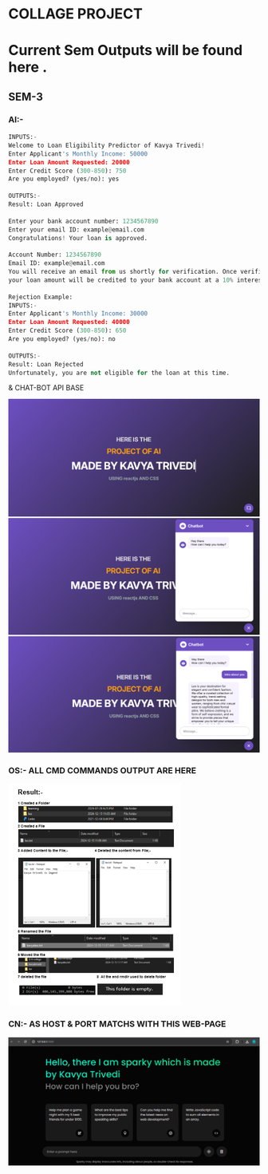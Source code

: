 # COLLAGE PROJECT 
# Current Sem Outputs will be found here .
## SEM-3 
### AI:-

```python
INPUTS:- 
Welcome to Loan Eligibility Predictor of Kavya Trivedi!
Enter Applicant's Monthly Income: 50000
Enter Loan Amount Requested: 20000
Enter Credit Score (300-850): 750
Are you employed? (yes/no): yes

OUTPUTS:-
Result: Loan Approved

Enter your bank account number: 1234567890
Enter your email ID: example@email.com
Congratulations! Your loan is approved.

Account Number: 1234567890
Email ID: example@email.com
You will receive an email from us shortly for verification. Once verified,
your loan amount will be credited to your bank account at a 10% interest rate.

Rejection Example:
INPUTS:- 
Enter Applicant's Monthly Income: 30000
Enter Loan Amount Requested: 40000
Enter Credit Score (300-850): 650
Are you employed? (yes/no): no

OUTPUTS:-
Result: Loan Rejected
Unfortunately, you are not eligible for the loan at this time.


```
<p>& CHAT-BOT API BASE  </p>
<img src="SEM 3/chatbot1st.png"> </img>
<img src="SEM 3/chatbot2nd.png"> </img>
<img src="SEM 3/chatbot3rd.png"> </img>


### OS:- ALL CMD COMMANDS OUTPUT ARE HERE
<img  src="SEM 3/osop.png"> </img>

### CN:- AS HOST & PORT MATCHS WITH THIS WEB-PAGE
<img  src="SEM 3/cn-kavya-op.png"> </img>

